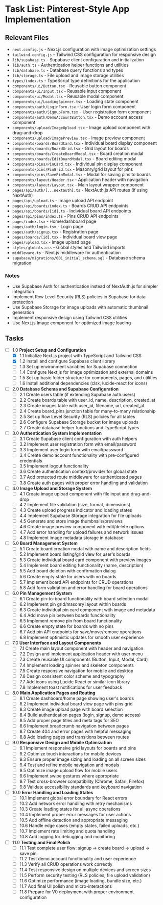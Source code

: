 # Task List: Pinterest-Style App Implementation

## Relevant Files

- `next.config.js` - Next.js configuration with image optimization settings
- `tailwind.config.js` - Tailwind CSS configuration for responsive design
- `lib/supabase.ts` - Supabase client configuration and initialization
- `lib/auth.ts` - Authentication helper functions and utilities
- `lib/database.ts` - Database query functions and types
- `lib/storage.ts` - File upload and image storage utilities
- `types/index.ts` - TypeScript type definitions for the application
- `components/ui/Button.tsx` - Reusable button component
- `components/ui/Input.tsx` - Reusable input component
- `components/ui/Modal.tsx` - Reusable modal component
- `components/ui/LoadingSpinner.tsx` - Loading state component
- `components/auth/LoginForm.tsx` - User login form component
- `components/auth/SignupForm.tsx` - User registration form component
- `components/auth/DemoAccountButton.tsx` - Demo account access component
- `components/upload/ImageUpload.tsx` - Image upload component with drag-and-drop
- `components/upload/ImagePreview.tsx` - Image preview component
- `components/boards/BoardCard.tsx` - Individual board display component
- `components/boards/BoardGrid.tsx` - Grid layout for boards
- `components/boards/CreateBoardModal.tsx` - Board creation modal
- `components/boards/EditBoardModal.tsx` - Board editing modal
- `components/pins/PinCard.tsx` - Individual pin display component
- `components/pins/PinGrid.tsx` - Masonry/grid layout for pins
- `components/pins/SavePinModal.tsx` - Modal for saving pins to boards
- `components/layout/Header.tsx` - Application header with navigation
- `components/layout/Layout.tsx` - Main layout wrapper component
- `pages/api/auth/[...nextauth].ts` - NextAuth.js API routes (if using NextAuth)
- `pages/api/upload.ts` - Image upload API endpoint
- `pages/api/boards/index.ts` - Boards CRUD API endpoints
- `pages/api/boards/[id].ts` - Individual board API endpoints
- `pages/api/pins/index.ts` - Pins CRUD API endpoints
- `pages/index.tsx` - Home/dashboard page
- `pages/auth/login.tsx` - Login page
- `pages/auth/signup.tsx` - Registration page
- `pages/boards/[id].tsx` - Individual board view page
- `pages/upload.tsx` - Image upload page
- `styles/globals.css` - Global styles and Tailwind imports
- `middleware.ts` - Next.js middleware for authentication
- `supabase/migrations/001_initial_schema.sql` - Database schema migration

### Notes

- Use Supabase Auth for authentication instead of NextAuth.js for simpler integration
- Implement Row Level Security (RLS) policies in Supabase for data protection
- Use Supabase Storage for image uploads with automatic thumbnail generation
- Implement responsive design using Tailwind CSS utilities
- Use Next.js Image component for optimized image loading

## Tasks

- [ ] 1.0 **Project Setup and Configuration**
  - [x] 1.1 Initialize Next.js project with TypeScript and Tailwind CSS
  - [x] 1.2 Install and configure Supabase client library
  - [ ] 1.3 Set up environment variables for Supabase connection
  - [ ] 1.4 Configure Next.js for image optimization and external domains
  - [ ] 1.5 Set up basic folder structure for components, pages, and utilities
  - [ ] 1.6 Install additional dependencies (clsx, lucide-react for icons)

- [ ] 2.0 **Database Schema and Supabase Configuration**
  - [ ] 2.1 Create users table (if extending Supabase auth.users)
  - [ ] 2.2 Create boards table with user_id, name, description, created_at
  - [ ] 2.3 Create images table with user_id, filename, url, created_at
  - [ ] 2.4 Create board_pins junction table for many-to-many relationship
  - [ ] 2.5 Set up Row Level Security (RLS) policies for all tables
  - [ ] 2.6 Configure Supabase Storage bucket for image uploads
  - [ ] 2.7 Create database helper functions and TypeScript types

- [ ] 3.0 **Authentication System Implementation**
  - [ ] 3.1 Create Supabase client configuration with auth helpers
  - [ ] 3.2 Implement user registration form with email/password
  - [ ] 3.3 Implement user login form with email/password
  - [ ] 3.4 Create demo account functionality with pre-configured credentials
  - [ ] 3.5 Implement logout functionality
  - [ ] 3.6 Create authentication context/provider for global state
  - [ ] 3.7 Add protected route middleware for authenticated pages
  - [ ] 3.8 Create auth pages with proper error handling and validation

- [ ] 4.0 **Image Upload and Storage System**
  - [ ] 4.1 Create image upload component with file input and drag-and-drop
  - [ ] 4.2 Implement file validation (size, format, dimensions)
  - [ ] 4.3 Create upload progress indicator and loading states
  - [ ] 4.4 Implement Supabase Storage integration for file uploads
  - [ ] 4.5 Generate and store image thumbnails/previews
  - [ ] 4.6 Create image preview component with edit/delete options
  - [ ] 4.7 Add error handling for upload failures and network issues
  - [ ] 4.8 Implement image metadata storage in database

- [ ] 5.0 **Board Management System**
  - [ ] 5.1 Create board creation modal with name and description fields
  - [ ] 5.2 Implement board listing/grid view for user's boards
  - [ ] 5.3 Create individual board card component with preview images
  - [ ] 5.4 Implement board editing functionality (name, description)
  - [ ] 5.5 Add board deletion with confirmation dialog
  - [ ] 5.6 Create empty state for users with no boards
  - [ ] 5.7 Implement board API endpoints for CRUD operations
  - [ ] 5.8 Add form validation and error handling for board operations

- [ ] 6.0 **Pin Management System**
  - [ ] 6.1 Create pin-to-board functionality with board selection modal
  - [ ] 6.2 Implement pin grid/masonry layout within boards
  - [ ] 6.3 Create individual pin card component with image and metadata
  - [ ] 6.4 Add move pin between boards functionality
  - [ ] 6.5 Implement remove pin from board functionality
  - [ ] 6.6 Create empty state for boards with no pins
  - [ ] 6.7 Add pin API endpoints for save/move/remove operations
  - [ ] 6.8 Implement optimistic updates for smooth user experience

- [ ] 7.0 **User Interface and Layout Components**
  - [ ] 7.1 Create main layout component with header and navigation
  - [ ] 7.2 Design and implement application header with user menu
  - [ ] 7.3 Create reusable UI components (Button, Input, Modal, Card)
  - [ ] 7.4 Implement loading spinner and skeleton components
  - [ ] 7.5 Create responsive navigation for mobile and desktop
  - [ ] 7.6 Design consistent color scheme and typography
  - [ ] 7.7 Add icons using Lucide React or similar icon library
  - [ ] 7.8 Implement toast notifications for user feedback

- [ ] 8.0 **Main Application Pages and Routing**
  - [ ] 8.1 Create dashboard/home page showing user's boards
  - [ ] 8.2 Implement individual board view page with pins grid
  - [ ] 8.3 Create image upload page with board selection
  - [ ] 8.4 Build authentication pages (login, signup, demo access)
  - [ ] 8.5 Add proper page titles and meta tags for SEO
  - [ ] 8.6 Implement breadcrumb navigation between pages
  - [ ] 8.7 Create 404 and error pages with helpful messaging
  - [ ] 8.8 Add loading pages and transitions between routes

- [ ] 9.0 **Responsive Design and Mobile Optimization**
  - [ ] 9.1 Implement responsive grid layouts for boards and pins
  - [ ] 9.2 Optimize touch interactions for mobile devices
  - [ ] 9.3 Ensure proper image sizing and loading on all screen sizes
  - [ ] 9.4 Test and refine mobile navigation and modals
  - [ ] 9.5 Optimize image upload flow for mobile users
  - [ ] 9.6 Implement swipe gestures where appropriate
  - [ ] 9.7 Test cross-browser compatibility (Chrome, Safari, Firefox)
  - [ ] 9.8 Validate accessibility standards and keyboard navigation

- [ ] 10.0 **Error Handling and Loading States**
  - [ ] 10.1 Implement global error boundary for React errors
  - [ ] 10.2 Add network error handling with retry mechanisms
  - [ ] 10.3 Create loading states for all async operations
  - [ ] 10.4 Implement proper error messages for user actions
  - [ ] 10.5 Add offline detection and appropriate messaging
  - [ ] 10.6 Handle edge cases (empty states, failed uploads, etc.)
  - [ ] 10.7 Implement rate limiting and quota handling
  - [ ] 10.8 Add logging for debugging and monitoring

- [ ] 11.0 **Testing and Final Polish**
  - [ ] 11.1 Test complete user flow: signup → create board → upload → save pin
  - [ ] 11.2 Test demo account functionality and user experience
  - [ ] 11.3 Verify all CRUD operations work correctly
  - [ ] 11.4 Test responsive design on multiple devices and screen sizes
  - [ ] 11.5 Perform security testing (RLS policies, file upload validation)
  - [ ] 11.6 Optimize performance (image loading, bundle size, etc.)
  - [ ] 11.7 Add final UI polish and micro-interactions
  - [ ] 11.8 Prepare for V0 deployment with proper environment configuration
